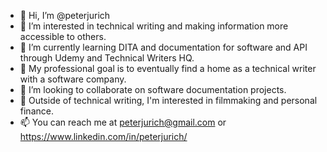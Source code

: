 - 👋 Hi, I’m @peterjurich
- 👀 I’m interested in technical writing and making information more accessible to others.
- 🌱 I’m currently learning DITA and documentation for software and API through Udemy and Technical Writers HQ.
- 📝 My professional goal is to eventually find a home as a technical writer with a software company. 
- 💞️ I’m looking to collaborate on software documentation projects.
- 🎥 Outside of technical writing, I'm interested in filmmaking and personal finance.
- 📫 You can reach me at peterjurich@gmail.com or https://www.linkedin.com/in/peterjurich/

<!---
peterjurich/peterjurich is a ✨ special ✨ repository because its `README.md` (this file) appears on your GitHub profile.
You can click the Preview link to take a look at your changes.
--->
